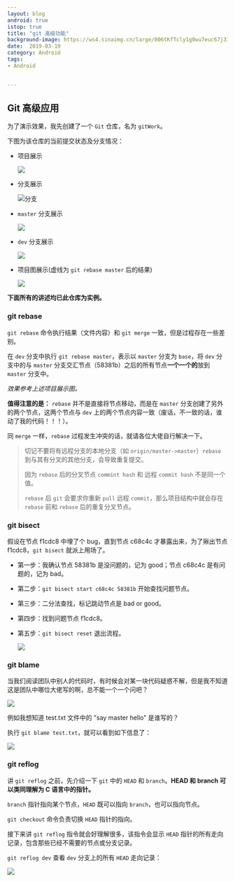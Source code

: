 ```yaml
---
layout: blog 
android: true 
istop: true
title: "git 高级功能" 
background-image: https://ws4.sinaimg.cn/large/006tKfTcly1g0wu7euc67j31900u04qp.jpg
date:  2019-03-19
category: Android
tags: 
- Android


---
```


## Git 高级应用

为了演示效果，我先创建了一个 `Git` 仓库，名为 `gitWork`。

下图为该仓库的当前提交状态及分支情况：

- 项目展示

  ![](https://ws2.sinaimg.cn/large/006tKfTcly1g1hkacayvaj311002uq3b.jpg)

- 分支展示

  ![分支](https://ws4.sinaimg.cn/large/006tKfTcly1g1hkas7zo1j311m034q2z.jpg)

- `master` 分支展示

  ![](https://ws1.sinaimg.cn/large/006tKfTcly1g1hkbrm5hcj319k0lkwi9.jpg)

- `dev` 分支展示

  ![](https://ws1.sinaimg.cn/large/006tKfTcly1g1hkbrm5hcj319k0lkwi9.jpg)

- 项目图展示(虚线为 `git rebase master` 后的结果)

  ![](https://ws3.sinaimg.cn/large/006tKfTcly1g1hlctl9f0j317c0h4q4h.jpg)

**下面所有的讲述均已此仓库为实例。**

### git rebase

`git rebase` 命令执行结果（文件内容）和 `git merge` 一致，但是过程存在一些差别。

在 `dev` 分支中执行 `git rebase master`，表示以 `master` 分支为 `base`，将 `dev` 分支中的与 `master` 分支交汇节点（58381b）之后的所有节点**一个一个的**放到 `master` 分支中。

*效果参考上述项目展示图。*

**值得注意的是：** `rebase` 并不是直接将节点移动，而是在 `master` 分支创建了另外的两个节点，这两个节点与 `dev` 上的两个节点内容一致（废话，不一致的话，谁动了我的代码！！！）。

同 `merge` 一样，`rebase` 过程发生冲突的话，就请各位大佬自行解决一下。

> 切记不要将有远程分支的本地分支（如 `origin/master->master`）`rebase` 到与其有分叉的其他分支，会导致重复提交。
>
> 因为 `rebase` 后的分叉节点 `commint hash` 和 远程 `commit hash` 不是同一个值。
>
> `rebase` 后 `git` 会要求你重新 `pull` 远程 `commit`，那么项目结构中就会存在 `rebase` 前和 `rebase` 后的重复分叉节点。

### git bisect

假设在节点 f1cdc8 中埋了个 bug，直到节点 c68c4c 才暴露出来，为了揪出节点 f1cdc8，`git bisect` 就派上用场了。

- 第一步：我确认节点 58381b 是没问题的，记为 good；节点 c68c4c 是有问题的，记为 bad。

- 第二步：`git bisect start c68c4c 58381b` 开始查找问题节点。

- 第三步：二分法查找，标记跳动节点是 bad or good。

- 第四步：找到问题节点 f1cdc8。

- 第五步：`git bisect reset` 退出流程。

  ![](https://ws2.sinaimg.cn/large/006tKfTcly1g1is6acesoj31b60io7bg.jpg)

### git blame

当我们阅读团队中别人的代码时，有时候会对某一块代码疑惑不解，但是我不知道这是团队中哪位大佬写的啊，总不能一个一个问吧？

![](https://ws4.sinaimg.cn/large/006tKfTcly1g1isqu4zb3j30ws01u74h.jpg)

例如我想知道 test.txt 文件中的 "say master hello" 是谁写的？

执行 `git blame test.txt`，就可以看到如下信息了：

![](https://ws1.sinaimg.cn/large/006tKfTcly1g1isr5707yj30ys020aa9.jpg)

### git reflog

讲 `git reflog` 之前，先介绍一下 `git` 中的 `HEAD` 和 `branch`。**HEAD 和 branch 可以类同理解为 C 语言中的指针。** 

`branch` 指针指向某个节点，`HEAD` 既可以指向 `branch`，也可以指向节点。

`git checkout` 命令负责切换 `HEAD` 指针的指向。

接下来讲 `git reflog` 指令就会好理解很多，该指令会显示 `HEAD` 指针的所有走向记录，包含那些已经不需要的节点或分支记录。

`git reflog dev` 查看 `dev` 分支上的所有 `HEAD` 走向记录：

![](https://ws3.sinaimg.cn/large/006tKfTcly1g1it4eztv7j31ek0awtcp.jpg)










